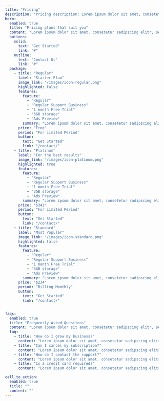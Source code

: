 ```yaml
---
title: "Pricing"
description: "Pricing description: Lorem ipsum dolor sit amet, consetetur sadipscing elitr, sed diam nonumy."
hero:
  enabled: true
  title: "Pricing plans that suit you"
  content: "Lorem ipsum dolor sit amet, consetetur sadipscing elitr, sed diam nonumy eirmod tempor."
  buttons:
    solid:
      text: "Get Started"
      link: "#"
    outline:
      text: "Contact Us"
      link: "#"
  package:
    - title: "Regular"
      label: "Starter Plan"
      image_link: "/images/icon-regular.png"
      highlighted: false
      features:
        feature:
          - "Regular"
          - "Regular Support Business"
          - "1 month Free Trial"
          - "3GB storage"
          - "Ads Preview"
        summary: "Lorem ipsum dolor sit amet, consetetur sadipscing elitr."
      price: "Free"
      period: "For Limited Period"
      button:
        text: "Get Started"
        link: "/contact/"
    - title: "Platinum"
      label: "For the best results"
      image_link: "/images/icon-platinum.png"
      highlighted: true
      features:
        feature:
          - "Regular"
          - "Regular Support Business"
          - "1 month Free Trial"
          - "3GB storage"
          - "Ads Preview"
        summary: "Lorem ipsum dolor sit amet, consetetur sadipscing elitr."
      price: "$342"
      period: "For Limited Period"
      button:
        text: "Get Started"
        link: "/contact/"
    - title: "Standard"
      label: "Most Popular"
      image_link: "/images/icon-standard.png"
      highlighted: false
      features:
        feature:
          - "Regular"
          - "Regular Support Business"
          - "1 month Free Trial"
          - "3GB storage"
          - "Ads Preview"
        summary: "Lorem ipsum dolor sit amet, consetetur sadipscing elitr."
      price: "$234"
      period: "Billing Monthly"
      button:
        text: "Get Started"
        link: "/contact/"


faqs:
  enabled: true
  title: "Frequently Asked Questions"
  content: "Lorem ipsum dolor sit amet, consetetur sadipscing elitr, sed diam nonumy eirmod tempor invidunt."
  faq:
    - title: "How do I grow my business?"
      content: "Lorem ipsum dolor sit amet, consetetur sadipscing elitr, sed diam nonumy eirmod tempor invidunt ut labore et dolore magna aliquyam erat, sed diam voluptua."
    - title: "Can I cancel my subscription?"
      content: "Lorem ipsum dolor sit amet, consetetur sadipscing elitr, sed diam nonumy eirmod tempor invidunt ut labore et dolore magna aliquyam erat, sed diam voluptua."
    - title: "How do I contact the support?"
      content: "Lorem ipsum dolor sit amet, consetetur sadipscing elitr, sed diam nonumy eirmod tempor invidunt ut labore et dolore magna aliquyam erat, sed diam voluptua."
    - title: "Is a credit card required?"
      content: "Lorem ipsum dolor sit amet, consetetur sadipscing elitr, sed diam nonumy eirmod tempor invidunt ut labore et dolore magna aliquyam erat, sed diam voluptua."

call_to_action:
  enabled: true
  title: ""
  content: ""
---
```

